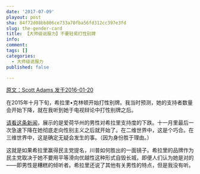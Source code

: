 ```yaml
---
date: '2017-07-09'
playout: post
sha: 84f72d08bb806ce733a70fba56fd312cc397e3fd
slug: the-gender-card
title: 【大师级说服力】不要轻易打性别牌
info: 
comment: 
tags: []
categories:
  - 大师级说服力
published: false

---
```




 [原文：Scott  Adams  发于2016-01-20][1]

在2015年十月下旬，希拉里•克林顿开始打性别牌。我当时预测，她的支持者数量会开始下降，就在我听到她于电视辩论中打性别牌之后。

[请看这条新闻][2]，展示的是爱荷华州的男性对希拉里支持度的下跌。十一月里最后一次急速下降在她彻底走向性别主义之后就开始了。在二维世界中，这是个巧合。在三维世界中，这是确定无疑会发生的事。（因为身份胜于理由。）

这就是如果希拉里赢得民主党提名，川普如何胜出的一面镜子。希拉里的品牌作为民主党取决于她不要用平等滑向优越性这种形式自毁长城，即便人们认为她是对的——即男性是糟糕的倾听者。希拉里还说了其他有关男性的特点，但是我没有听。

[1]: http://blog.dilbert.com/post/137689680866/the-gender-card-top

[2]: https://www.vox.com/2016/1/20/10793856/sanders-iowa-men





